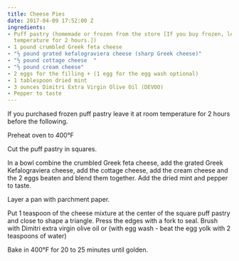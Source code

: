 ```yaml
---
title: Cheese Pies
date: 2017-04-09 17:52:00 Z
ingredients:
- Puff pastry (homemade or frozen from the store [If you buy frozen, leave it at room
  temperature for 2 hours.])
- 1 pound crumbled Greek feta cheese
- "½ pound grated kefalograviera cheese (sharp Greek cheese)"
- "½ pound cottage cheese  "
- "½ pound cream cheese"
- 2 eggs for the filling + (1 egg for the egg wash optional)
- 1 tablespoon dried mint
- 3 ounces Dimitri Extra Virgin Olive Oil (DEVOO)
- Pepper to taste
---
```


If you purchased frozen puff pastry leave it at room temperature for 2 hours before the following.

Preheat oven to 400°F   

Cut the puff pastry in squares.

In a bowl combine the crumbled Greek feta cheese, add the grated Greek Kefalograviera cheese, add the cottage cheese, add the cream cheese and the 2 eggs beaten and blend them together. Add the dried mint and pepper to taste. 

Layer a pan with parchment paper. 

Put 1 teaspoon of the cheese mixture at the center of the square puff pastry and close to shape a triangle. Press the edges with a fork to seal. Brush with Dimitri extra virgin olive oil or (with egg wash - beat the egg yolk with 2 teaspoons of water)

Bake in 400°F for 20 to 25 minutes until golden.  